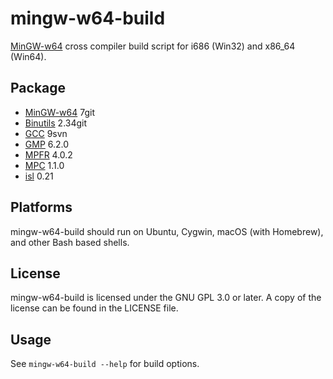 # mingw-w64-build
[MinGW-w64](https://mingw-w64.org) cross compiler build script for i686 (Win32) and x86_64 (Win64).

## Package
* [MinGW-w64](https://mingw-w64.org) 7git
* [Binutils](https://www.gnu.org/software/binutils/) 2.34git
* [GCC](https://gcc.gnu.org/) 9svn
* [GMP](https://gmplib.org/) 6.2.0
* [MPFR](http://www.mpfr.org/) 4.0.2
* [MPC](http://www.multiprecision.org/mpc/) 1.1.0
* [isl](http://isl.gforge.inria.fr/) 0.21

## Platforms
mingw-w64-build should run on Ubuntu, Cygwin, macOS (with Homebrew), and other Bash based shells.

## License
mingw-w64-build is licensed under the GNU GPL 3.0 or later. A copy of the license can be found in the LICENSE file.

## Usage
See `mingw-w64-build --help` for build options.
